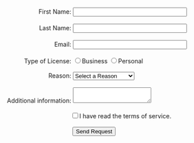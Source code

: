 <!doctype html>
<html>
    <head>
        <title>Contact Us</title>
    </head>
    <body>
        <div class="content">
            <form >
                <br/>
                <label style="display:inline-block;width:200px;text-align:right;">First Name:</label>
                <input type="text" name= "firstName" size="30" /><br/>
                <br/>
                <label style="display:inline-block;width:200px;text-align:right;">Last Name:</label>  
                <input type="text" name= "lastName" size="30"/><br/>
                <br/>
                <label style="display:inline-block;width:200px;text-align:right;">Email:</label>
                <input type="text" name= "emailAddress" size="30"/><br/>
                <br/>
                <label style="display:inline-block;width:200px;text-align:right;">Type of License:</label>
                <input type="radio" name="license" value="business">Business
                <input type="radio" name="license" value="personal">Personal<br/>
                <br/>
                <label style="display:inline-block;width:200px;text-align:right;">Reason:</label>    
                <select name="dropDownMenu">
                    <option value="Value1">Select a Reason</option>
                    <option value="Value2">Software Support</option>
                    <option value="Value3">Hardware Support</option>
                    <option value="Value4">Information Request</option>
                </select><br/>
                <br/>
                <label style="display:inline-block;width:200px;text-align:right;">Additional information:</label>  <textarea name="briefDescription"></textarea><br/>
                <br/>
                <input type="checkbox" name="readTerms" value="Yes" style="margin-left: 203px">I have read the terms of service.<br/>
                <br/>
                <input type="submit" value="Send Request" style="margin-left: 203px"/>
            </form>
        </div>
    </body>
</html>

